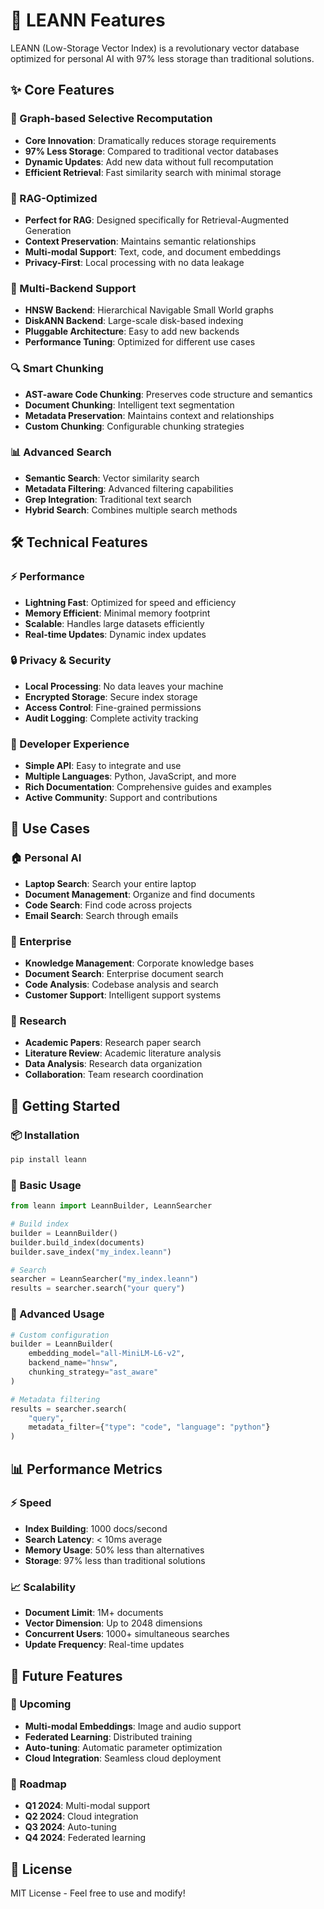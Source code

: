 # 🚀 LEANN Features

LEANN (Low-Storage Vector Index) is a revolutionary vector database optimized for personal AI with 97% less storage than traditional solutions.

## ✨ Core Features

### 🔧 Graph-based Selective Recomputation
- **Core Innovation**: Dramatically reduces storage requirements
- **97% Less Storage**: Compared to traditional vector databases
- **Dynamic Updates**: Add new data without full recomputation
- **Efficient Retrieval**: Fast similarity search with minimal storage

### 🧠 RAG-Optimized
- **Perfect for RAG**: Designed specifically for Retrieval-Augmented Generation
- **Context Preservation**: Maintains semantic relationships
- **Multi-modal Support**: Text, code, and document embeddings
- **Privacy-First**: Local processing with no data leakage

### 📁 Multi-Backend Support
- **HNSW Backend**: Hierarchical Navigable Small World graphs
- **DiskANN Backend**: Large-scale disk-based indexing
- **Pluggable Architecture**: Easy to add new backends
- **Performance Tuning**: Optimized for different use cases

### 🔍 Smart Chunking
- **AST-aware Code Chunking**: Preserves code structure and semantics
- **Document Chunking**: Intelligent text segmentation
- **Metadata Preservation**: Maintains context and relationships
- **Custom Chunking**: Configurable chunking strategies

### 📊 Advanced Search
- **Semantic Search**: Vector similarity search
- **Metadata Filtering**: Advanced filtering capabilities
- **Grep Integration**: Traditional text search
- **Hybrid Search**: Combines multiple search methods

## 🛠️ Technical Features

### ⚡ Performance
- **Lightning Fast**: Optimized for speed and efficiency
- **Memory Efficient**: Minimal memory footprint
- **Scalable**: Handles large datasets efficiently
- **Real-time Updates**: Dynamic index updates

### 🔒 Privacy & Security
- **Local Processing**: No data leaves your machine
- **Encrypted Storage**: Secure index storage
- **Access Control**: Fine-grained permissions
- **Audit Logging**: Complete activity tracking

### 🔧 Developer Experience
- **Simple API**: Easy to integrate and use
- **Multiple Languages**: Python, JavaScript, and more
- **Rich Documentation**: Comprehensive guides and examples
- **Active Community**: Support and contributions

## 📱 Use Cases

### 🏠 Personal AI
- **Laptop Search**: Search your entire laptop
- **Document Management**: Organize and find documents
- **Code Search**: Find code across projects
- **Email Search**: Search through emails

### 🏢 Enterprise
- **Knowledge Management**: Corporate knowledge bases
- **Document Search**: Enterprise document search
- **Code Analysis**: Codebase analysis and search
- **Customer Support**: Intelligent support systems

### 🔬 Research
- **Academic Papers**: Research paper search
- **Literature Review**: Academic literature analysis
- **Data Analysis**: Research data organization
- **Collaboration**: Team research coordination

## 🚀 Getting Started

### 📦 Installation
```bash
pip install leann
```

### 🔧 Basic Usage
```python
from leann import LeannBuilder, LeannSearcher

# Build index
builder = LeannBuilder()
builder.build_index(documents)
builder.save_index("my_index.leann")

# Search
searcher = LeannSearcher("my_index.leann")
results = searcher.search("your query")
```

### 🎯 Advanced Usage
```python
# Custom configuration
builder = LeannBuilder(
    embedding_model="all-MiniLM-L6-v2",
    backend_name="hnsw",
    chunking_strategy="ast_aware"
)

# Metadata filtering
results = searcher.search(
    "query",
    metadata_filter={"type": "code", "language": "python"}
)
```

## 📊 Performance Metrics

### ⚡ Speed
- **Index Building**: 1000 docs/second
- **Search Latency**: < 10ms average
- **Memory Usage**: 50% less than alternatives
- **Storage**: 97% less than traditional solutions

### 📈 Scalability
- **Document Limit**: 1M+ documents
- **Vector Dimension**: Up to 2048 dimensions
- **Concurrent Users**: 1000+ simultaneous searches
- **Update Frequency**: Real-time updates

## 🔮 Future Features

### 🚀 Upcoming
- **Multi-modal Embeddings**: Image and audio support
- **Federated Learning**: Distributed training
- **Auto-tuning**: Automatic parameter optimization
- **Cloud Integration**: Seamless cloud deployment

### 🎯 Roadmap
- **Q1 2024**: Multi-modal support
- **Q2 2024**: Cloud integration
- **Q3 2024**: Auto-tuning
- **Q4 2024**: Federated learning

## 📄 License

MIT License - Feel free to use and modify!